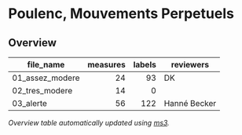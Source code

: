 # Poulenc, Mouvements Perpetuels



## Overview
|   file_name   |measures|labels| reviewers  |
|---------------|-------:|-----:|------------|
|01_assez_modere|      24|    93|DK          |
|02_tres_modere |      14|     0|            |
|03_alerte      |      56|   122|Hanné Becker|


*Overview table automatically updated using [ms3](https://johentsch.github.io/ms3/).*
